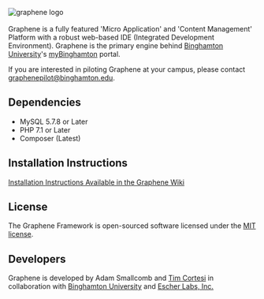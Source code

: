 ![graphene logo](http://graphene.smallcomb.me/assets/img/graphene.png "Graphene Logo")<br><br>
Graphene is a fully featured 'Micro Application' and 'Content Management' Platform with a robust web-based IDE (Integrated Development Environment).  Graphene is the primary engine behind [Binghamton University](https://www.binghamton.edu)'s [myBinghamton](https://my.binghamton.edu) portal.  

If you are interested in piloting Graphene at your campus, please contact [graphenepilot@binghamton.edu](mailto:graphenepilot@binghamton.edu).

## Dependencies
 - MySQL 5.7.8 or Later
 - PHP 7.1 or Later 
 - Composer (Latest)

## Installation Instructions
 [Installation Instructions Available in the Graphene Wiki](https://github.com/EscherLabs/Graphene/wiki)

## License
The Graphene Framework is open-sourced software licensed under the [MIT license](http://opensource.org/licenses/MIT).

## Developers
Graphene is developed by Adam Smallcomb and [Tim Cortesi](mailto:tcortesi@gmail.com) in collaboration with [Binghamton University](http://www.binghamton.edu) and [Escher Labs, Inc.](https://www.escherlabs.com)</sub>

